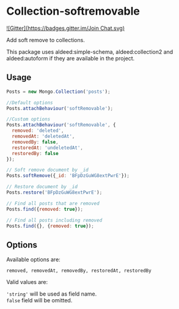 # Collection-softremovable
[![Gitter](https://badges.gitter.im/Join Chat.svg)](https://gitter.im/zimme/meteor-collection-softremovable?utm_source=badge&utm_medium=badge&utm_campaign=pr-badge&utm_content=badge)

Add soft remove to collections.

This package uses aldeed:simple-schema, aldeed:collection2 and aldeed:autoform
if they are available in the project.

## Usage

```js
Posts = new Mongo.Collection('posts');

//Default options
Posts.attachBehaviour('softRemovable');

//Custom options
Posts.attachBehaviour('softRemovable', {
  removed: 'deleted',
  removedAt: 'deletedAt',
  removedBy: false,
  restoredAt: 'undeletedAt',
  restoredBy: false
});

// Soft remove document by _id
Posts.softRemove({_id: 'BFpDzGuWG8extPwrE'});

// Restore document by _id
Posts.restore('BFpDzGuWG8extPwrE');

// Find all posts that are removed
Posts.find({removed: true});

// Find all posts including removed
Posts.find({}, {removed: true});
```

## Options

Available options are:

`removed, removedAt, removedBy, restoredAt, restoredBy`

Valid values are:

`'string'` will be used as field name.  
`false` field will be omitted.
